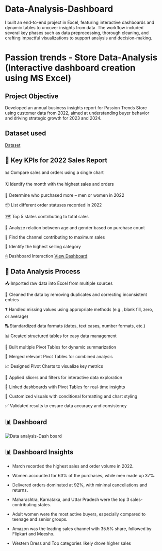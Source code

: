 # Data-Analysis-Dashboard
I built an end-to-end project in Excel, featuring interactive dashboards and dynamic tables to uncover insights from data. The workflow included several key phases such as data preprocessing, thorough cleaning, and crafting impactful visualizations to support analysis and decision-making.
<br>
# Passion trends - Store Data-Analysis (Interactive dashboard creation using MS Excel)
## Project Objective
Developed an annual business insights report for Passion Trends Store using customer data from 2022, aimed at understanding buyer behavior and driving strategic growth for 2023 and 2024.

## Dataset used
<a href="https://github.com/chinababu-n/Data-Analysis-Dashboard/blob/main/Passion%20Trends%20Data%20Analysis.xlsx">Dataset</a>

## 📌 Key KPIs for 2022 Sales Report

📊 Compare sales and orders using a single chart

🗓️ Identify the month with the highest sales and orders

👥 Determine who purchased more – men or women in 2022

📦 List different order statuses recorded in 2022

🗺️ Top 5 states contributing to total sales

👤 Analyze relation between age and gender based on purchase count

📱 Find the channel contributing to maximum sales

🛒 Identify the highest selling category

🖱   Dashboard Interaction <a href="https://github.com/chinababu-n/Data-Analysis-Dashboard/blob/main/Data%20analysis-Dash%20board.png">View Dashboard</a>

## 🔧 Data Analysis Process

📥 Imported raw data into Excel from multiple sources

🧹 Cleaned the data by removing duplicates and correcting inconsistent entries

❓ Handled missing values using appropriate methods (e.g., blank fill, zero, or average)

🔠 Standardized data formats (dates, text cases, number formats, etc.)

📊 Created structured tables for easy data management

🔄 Built multiple Pivot Tables for dynamic summarization

🔗 Merged relevant Pivot Tables for combined analysis

📈 Designed Pivot Charts to visualize key metrics

🎯 Applied slicers and filters for interactive data exploration

🧩 Linked dashboards with Pivot Tables for real-time insights

🎨 Customized visuals with conditional formatting and chart styling

✅ Validated results to ensure data accuracy and consistency

## 📊 Dashboard

![Data analysis-Dash board](https://github.com/user-attachments/assets/52f83292-205f-4215-a6df-25ca514a3a51)

## 📊 Dashboard Insights

- March recorded the highest sales and order volume in 2022.

- Women accounted for 63% of the purchases, while men made up 37%.

- Delivered orders dominated at 92%, with minimal cancellations and returns.

- Maharashtra, Karnataka, and Uttar Pradesh were the top 3 sales-contributing states.

- Adult women were the most active buyers, especially compared to teenage and senior groups.

- Amazon was the leading sales channel with 35.5% share, followed by Flipkart and Meesho.

- Western Dress and Top categories likely drove higher sales


